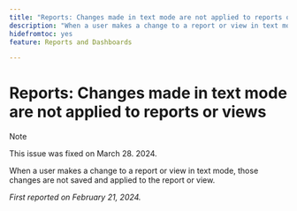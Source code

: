 ```yaml
---
title: "Reports: Changes made in text mode are not applied to reports or views"
description: "When a user makes a change to a report or view in text mode, those changes are not save and applies to the report or view."
hidefromtoc: yes
feature: Reports and Dashboards

---
```


# Reports: Changes made in text mode are not applied to reports or views

>[!NOTE]
>
>This issue was fixed on March 28. 2024.

When a user makes a change to a report or view in text mode, those changes are not saved and applied to the report or view.

_First reported on February 21, 2024._
